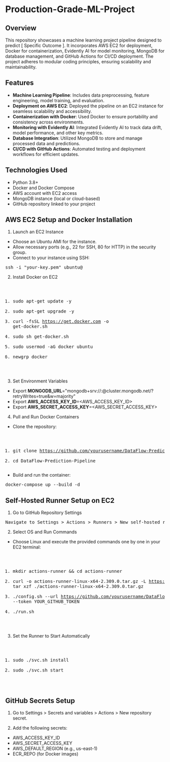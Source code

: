 # Production-Grade-ML-Project
## Overview

This repository showcases a machine learning project pipeline designed to predict [ Specific Outcome ]. It incorporates AWS EC2 for deployment, Docker for containerization, Evidently AI for model monitoring, MongoDB for database management, and GitHub Actions for CI/CD deployment. The project adheres to modular coding principles, ensuring scalability and maintainability.

## Features

* __Machine Learning Pipeline__: Includes data preprocessing, feature engineering, model training, and evaluation.
* __Deployment on AWS EC2__: Deployed the pipeline on an EC2 instance for seamless scalability and accessibility.
* __Containerization with Docker__: Used Docker to ensure portability and consistency across environments.
* __Monitoring with Evidently AI__: Integrated Evidently AI to track data drift, model performance, and other key metrics.
* __Database Integration__: Utilized MongoDB to store and manage processed data and predictions.
* __CI/CD with GitHub Actions__: Automated testing and deployment workflows for efficient updates.

## Technologies Used

* Python 3.8+
* Docker and Docker Compose
* AWS account with EC2 access
* MongoDB instance (local or cloud-based)
* GitHub repository linked to your project
## AWS EC2 Setup and Docker Installation

1. Launch an EC2 Instance

* Choose an Ubuntu AMI for the instance.
* Allow necessary ports (e.g., 22 for SSH, 80 for HTTP) in the security group.
* Connect to your instance using SSH:

<div>
<pre>
ssh -i "your-key.pem" ubuntu@<EC2-IP-ADDRESS>
</pre>
</div>


2. Install Docker on EC2

<div>
<pre>

1. sudo apt-get update -y 
2. sudo apt-get upgrade -y 
3. curl -fsSL https://get.docker.com -o get-docker.sh 
4. sudo sh get-docker.sh 
5. sudo usermod -aG docker ubuntu 
6. newgrp docker 
</pre>
</div>

3. Set Environment Variables

* Export __MONGODB_URL__="mongodb+srv://<username>:<password>@cluster.mongodb.net/<dbname>?retryWrites=true&w=majority"
* Export __AWS_ACCESS_KEY_ID__=<AWS_ACCESS_KEY_ID>
* Export __AWS_SECRET_ACCESS_KEY__=<AWS_SECRET_ACCESS_KEY>  




4. Pull and Run Docker Containers

* Clone the repository:

<div>
<pre>

1. git clone https://github.com/yourusername/DataFlow-Prediction-Pipeline.git
2. cd DataFlow-Prediction-Pipeline
</pre></div>

* Build and run the container:

<div>
<pre>docker-compose up --build -d</pre>
</div>


## Self-Hosted Runner Setup on EC2

1. Go to GitHub Repository Settings

<div>
<pre>Navigate to Settings > Actions > Runners > New self-hosted runner.
</pre>
</div>

2. Select OS and Run Commands

* Choose Linux and execute the provided commands one by one in your EC2 terminal:

<div>
<pre>

1. mkdir actions-runner && cd actions-runner
2. curl -o actions-runner-linux-x64-2.309.0.tar.gz -L https://github.com/actions/runner/releases/download/v2.309.0/actions-runner-linux-x64-2.309.0.tar.gz
tar xzf ./actions-runner-linux-x64-2.309.0.tar.gz
3. ./config.sh --url https://github.com/yourusername/DataFlow-Prediction-Pipeline --token YOUR_GITHUB_TOKEN
4. ./run.sh
</pre>
</div>


3. Set the Runner to Start Automatically

<div>
<pre>

1. sudo ./svc.sh install
2. sudo ./svc.sh start
</pre>
</div>


## GitHub Secrets Setup

1. Go to Settings > Secrets and variables > Actions > New repository secret.

2. Add the following secrets:

* AWS_ACCESS_KEY_ID
* AWS_SECRET_ACCESS_KEY
* AWS_DEFAULT_REGION (e.g., us-east-1)
* ECR_REPO (for Docker images)


